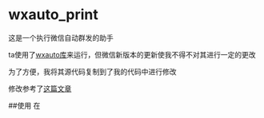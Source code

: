 # wxauto_print
这是一个执行微信自动群发的助手

ta使用了[wxauto库](https://github.com/cluic/wxauto)来运行，但微信新版本的更新使我不得不对其进行一定的更改

为了方便，我将其源代码复制到了我的代码中进行修改

修改参考了[这篇文章](https://blog.csdn.net/hifiveee/article/details/131764712)

##使用
在
